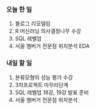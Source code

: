 ### 오늘 한 일
1. 블로그 리모델링
2. R 머신러닝 의사결정나무 수강
3. SQL 레벨업
4. 서울 햄버거 전문점 위치분석 EDA

### 내일 할 일
1. 분류모형의 성능 평가 수강
2. 3차프로젝트 마무리단계
3. SQL 레벨업 18강, 19강 발표 준비
4. 서울 햄버거 전문점 위치분석
